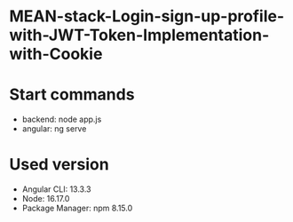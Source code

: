 # MEAN-stack-Login-sign-up-profile-with-JWT-Token-Implementation-with-Cookie

# Start commands
 * backend: node app.js
 * angular: ng serve

# Used version
 * Angular CLI: 13.3.3
 * Node: 16.17.0
 * Package Manager: npm 8.15.0
